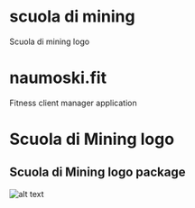 # scuola di mining
 Scuola di mining logo
# naumoski.fit
 Fitness client manager application

# Scuola di Mining logo
## Scuola di Mining logo package



![alt text](https://i.imgur.com/llyyA23.jpg)
